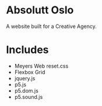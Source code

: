 # Absolutt Oslo

A website built for a Creative Agency.

# Includes
* Meyers Web reset.css
* Flexbox Grid
* jquery.js
* p5.js
* p5.dom.js
* p5.sound.js